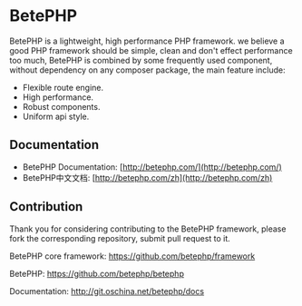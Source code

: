 # BetePHP

BetePHP is a lightweight, high performance PHP framework. we believe a good PHP framework should be simple, clean and don't effect performance too much, BetePHP is combined by some frequently used component, without dependency on any composer package, the main feature include:

* Flexible route engine.
* High performance.
* Robust components.
* Uniform api style.


## Documentation
* BetePHP Documentation: [http://betephp.com/](http://betephp.com/)
* BetePHP中文文档: [http://betephp.com/zh](http://betephp.com/zh)


## Contribution

Thank you for considering contributing to the BetePHP framework, please fork the corresponding repository, submit pull request to it.

BetePHP core framework: https://github.com/betephp/framework

BetePHP: https://github.com/betephp/betephp

Documentation: http://git.oschina.net/betephp/docs
